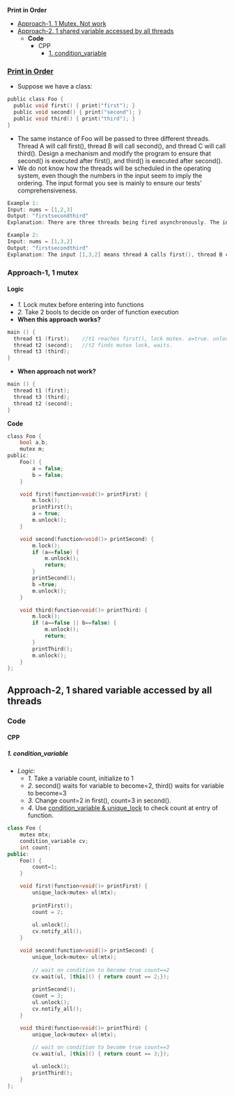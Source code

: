 **Print in Order**
- [Approach-1. 1 Mutex. Not work](#a1)
- [Approach-2. 1 shared variable accessed by all threads](#a2)
  - **Code**
    - CPP
      - [1. condition_variable](#cv)

### [Print in Order](https://leetcode.com/problems/print-in-order/description/)
- Suppose we have a class:
```c
public class Foo {
  public void first() { print("first"); }
  public void second() { print("second"); }
  public void third() { print("third"); }
}
```
- The same instance of Foo will be passed to three different threads. Thread A will call first(), thread B will call second(), and thread C will call third(). Design a mechanism and modify the program to ensure that second() is executed after first(), and third() is executed after second().
- We do not know how the threads will be scheduled in the operating system, even though the numbers in the input seem to imply the ordering. The input format you see is mainly to ensure our tests' comprehensiveness.
```c
Example 1:
Input: nums = [1,2,3]
Output: "firstsecondthird"
Explanation: There are three threads being fired asynchronously. The input [1,2,3] means thread A calls first(), thread B calls second(), and thread C calls third(). "firstsecondthird" is the correct output.

Example 2:
Input: nums = [1,3,2]
Output: "firstsecondthird"
Explanation: The input [1,3,2] means thread A calls first(), thread B calls third(), and thread C calls second(). "firstsecondthird" is the correct output.
```

<a name=a1></a>
### Approach-1, 1 mutex
#### Logic
- _1._ Lock mutex before entering into functions
- _2._ Take 2 bools to decide on order of function execution
- **When this approach works?**
```c
main () {
  thread t1 (first);    //t1 reaches first(), lock mutex. a=true. unlock
  thread t2 (second);   //t2 finds mutex lock, waits.                   . acquires lock. b=true
  thread t3 (third);
}
```
- **When approach not work?**
```c
main () {
  thread t1 (first);
  thread t3 (third);
  thread t2 (second);
}
```
**Code**
```c
class Foo {
    bool a,b;
    mutex m;
public:
    Foo() {
        a = false;
        b = false;
    }

    void first(function<void()> printFirst) {
        m.lock();
        printFirst();
        a = true;
        m.unlock();
    }

    void second(function<void()> printSecond) {
        m.lock();
        if (a==false) {
            m.unlock();
            return;
        }
        printSecond();
        b =true;
        m.unlock();
    }

    void third(function<void()> printThird) {
        m.lock();
        if (a==false || b==false) {
            m.unlock();
            return;        
        }
        printThird();
        m.unlock();
    }
};
```


<a name=a2></a>
## Approach-2, 1 shared variable accessed by all threads
### Code
#### CPP
<a name=cv></a>
##### 1. condition_variable
- _Logic:_
  - _1._ Take a variable count, initialize to 1
  - _2._ second() waits for variable to become=2, third() waits for variable to become=3
  - _3._ Change count=2 in first(), count=3 in second().
  - _4._ Use [condition_variable & unique_lock](/Threads_Processes_IPC/IPC/synchronization/Condition_Variable) to check count at entry of function.
```cpp
class Foo {
    mutex mtx;
    condition_variable cv;
    int count;
public:
    Foo() {
        count=1;
    }

    void first(function<void()> printFirst) {
        unique_lock<mutex> ul(mtx);
        
        printFirst();
        count = 2;
        
        ul.unlock();
        cv.notify_all();
    }

    void second(function<void()> printSecond) {
        unique_lock<mutex> ul(mtx);
        
        // wait on condition to become true count==2
        cv.wait(ul, [this]() { return count == 2;});
        
        printSecond();
        count = 3;
        ul.unlock();
        cv.notify_all();
    }

    void third(function<void()> printThird) {
        unique_lock<mutex> ul(mtx);
        
        // wait on condition to become true count==3
        cv.wait(ul, [this]() { return count == 3;});

        ul.unlock();
        printThird();
    }
};
```
